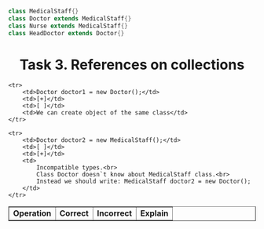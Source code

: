 ```java
class MedicalStaff{}
class Doctor extends MedicalStaff{}
class Nurse extends MedicalStaff{}
class HeadDoctor extends Doctor{}
```

<h1 align = "center">Task 3. References on collections</h1>
<table border="1">
	<tr align = "center">
		<td><b>Operation</b></td>
		<td><b>Correct</b></td>
		<td><b>Incorrect</b></td>
		<td><b>Explain</b></td>
	</tr>
	
	<tr>
		<td>Doctor doctor1 = new Doctor();</td>
		<td>[+]</td>
		<td>[ ]</td>
		<td>We can create object of the same class</td>
	</tr>
	
	<tr>
		<td>Doctor doctor2 = new MedicalStaff();</td>
		<td>[ ]</td>
		<td>[+]</td>
		<td>
			Incompatible types.<br>
			Class Doctor doesn`t know about MedicalStaff class.<br>
			Instead we should write: MedicalStaff doctor2 = new Doctor();
		</td>
	</tr>
</table>
